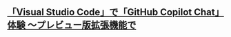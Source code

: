 ## [「Visual Studio Code」で「GitHub Copilot Chat」体験 ～プレビュー版拡張機能で](https://forest.watch.impress.co.jp/docs/news/1490548.html)

